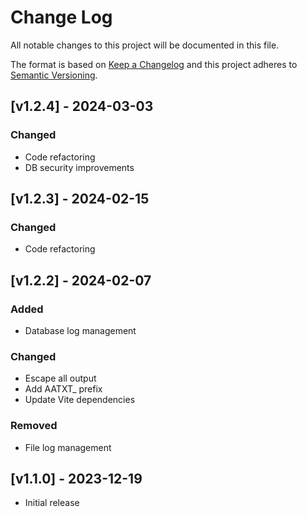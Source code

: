 # Change Log
All notable changes to this project will be documented in this file.

The format is based on [Keep a Changelog](http://keepachangelog.com/)
and this project adheres to [Semantic Versioning](http://semver.org/).

## [v1.2.4] - 2024-03-03

### Changed
- Code refactoring
- DB security improvements


## [v1.2.3] - 2024-02-15

### Changed
- Code refactoring

## [v1.2.2] - 2024-02-07

### Added
- Database log management

### Changed
- Escape all output
- Add AATXT_ prefix
- Update Vite dependencies

### Removed
- File log management

## [v1.1.0] - 2023-12-19

- Initial release

 
